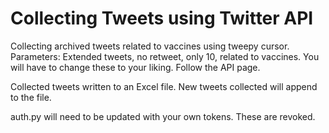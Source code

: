 # Collecting Tweets using Twitter API
Collecting archived tweets related to vaccines using tweepy cursor. Parameters: Extended tweets, no retweet, only 10, related to vaccines.
You will have to change these to your liking. Follow the API page.

Collected tweets written to an Excel file. New tweets collected will append to the file.

auth.py will need to be updated with your own tokens. These are revoked.
